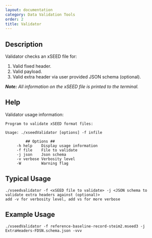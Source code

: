 ```yaml
---
layout: documentation
category: Data Validation Tools
order: 2
title: Validator
---
```

## Description

Validator checks an xSEED file for: 

1. Valid fixed header.
2. Valid payload.
3. Valid extra header via user provided JSON schema (optional).

***Note:***  *All information on the xSEED file is printed to the terminal.*

## Help

Validator usage information:

```
Program to validate xSEED format files:

Usage: ./xseedValidator [options] -f infile

         ## Options ##
     -h help    Display usage information
     -f file    File to validate
     -j json    Json schema
     -v verbose Verbosity level
     -W         Warning flag
```

## Typical Usage
```
./xseedvalidator -f <xSEED file to validate> -j <JSON schema to validate extra headers against (optional)>
add -v for verbosity level, add vs for more verbose
```


## Example Usage
```
./xseedValidator -f reference-baseline-record-steim2.mseed3 -j ExtraHeaders-FDSN.schema.json -vvv
```
